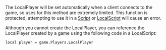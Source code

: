 The LocalPlayer will be set automatically when a client connects to the game, so uses for this method are extremely limited. This function is protected, attempting to use it in a [Script](https://developer.roblox.com/en-us/api-reference/class/Script) or [LocalScript](https://developer.roblox.com/en-us/api-reference/class/LocalScript) will cause an error.

Although you cannot create the LocalPlayer, you can reference the LocalPlayer created by a game using the following code in a LocalScript:

	local player = game.Players.LocalPlayer